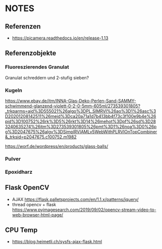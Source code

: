 # NOTES

## Referenzen

* https://picamera.readthedocs.io/en/release-1.13

## Referenzobjekte

### Fluoreszierendes Granulat
Granulat schreddern und 2-stufig sieben?

### Kugeln

https://www.ebay.de/itm/INNA-Glas-Deko-Perlen-Sand-SAMMY-schwimmend-glanzend-violett-0-2-0-5mm-605ml/273539301805?_trkparms=aid%3D555021%26algo%3DPL.SIMRVI%26ao%3D1%26asc%3D20201208142511%26meid%3Dca20a71a1d7b413bb4f73c3f100e9b4e%26pid%3D100752%26rk%3D5%26rkt%3D14%26mehot%3Dpf%26sd%3D283240635274%26itm%3D273539301805%26pmt%3D1%26noa%3D0%26pg%3D2047675%26algv%3DSimplRVIAMLv5WebWithPLRVIOnTopCombiner&_trksid=p2047675.c100752.m1982


https://worf.de/wordpress/en/products/glass-balls/

### Pulver

### Epoxidharz


## Flask OpenCV

* AJAX
  https://flask.palletsprojects.com/en/1.1.x/patterns/jquery/
* thread opencv + flask
  https://www.pyimagesearch.com/2019/09/02/opencv-stream-video-to-web-browser-html-page/

## CPU Temp

* https://blog.heimetli.ch/sysfs-ajax-flask.html

  

